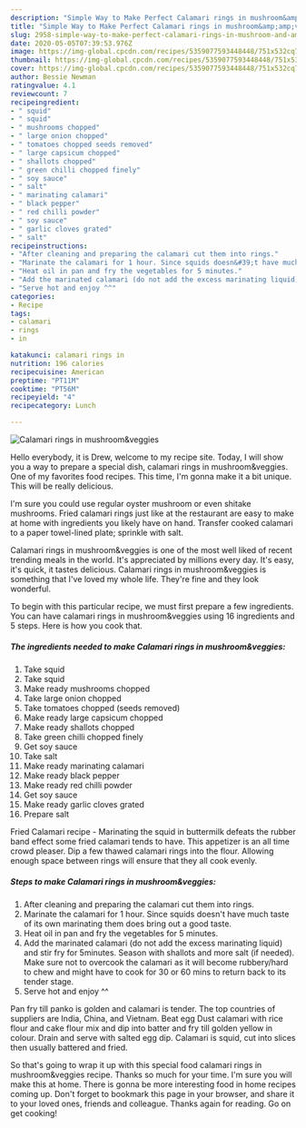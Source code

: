 ```yaml
---
description: "Simple Way to Make Perfect Calamari rings in mushroom&amp;amp;veggies"
title: "Simple Way to Make Perfect Calamari rings in mushroom&amp;amp;veggies"
slug: 2958-simple-way-to-make-perfect-calamari-rings-in-mushroom-and-amp-veggies
date: 2020-05-05T07:39:53.976Z
image: https://img-global.cpcdn.com/recipes/5359077593448448/751x532cq70/calamari-rings-in-mushroomveggies-recipe-main-photo.jpg
thumbnail: https://img-global.cpcdn.com/recipes/5359077593448448/751x532cq70/calamari-rings-in-mushroomveggies-recipe-main-photo.jpg
cover: https://img-global.cpcdn.com/recipes/5359077593448448/751x532cq70/calamari-rings-in-mushroomveggies-recipe-main-photo.jpg
author: Bessie Newman
ratingvalue: 4.1
reviewcount: 7
recipeingredient:
- " squid"
- " squid"
- " mushrooms chopped"
- " large onion chopped"
- " tomatoes chopped seeds removed"
- " large capsicum chopped"
- " shallots chopped"
- " green chilli chopped finely"
- " soy sauce"
- " salt"
- " marinating calamari"
- " black pepper"
- " red chilli powder"
- " soy sauce"
- " garlic cloves grated"
- " salt"
recipeinstructions:
- "After cleaning and preparing the calamari cut them into rings."
- "Marinate the calamari for 1 hour. Since squids doesn&#39;t have much taste of its own marinating them does bring out a good taste."
- "Heat oil in pan and fry the vegetables for 5 minutes."
- "Add the marinated calamari (do not add the excess marinating liquid) and stir fry for 5minutes. Season with shallots  and more salt (if needed). Make sure not to overcook the calamari as it will become rubbery/hard to chew and might have to cook for 30 or 60 mins to return back to its tender stage."
- "Serve hot and enjoy ^^"
categories:
- Recipe
tags:
- calamari
- rings
- in

katakunci: calamari rings in 
nutrition: 196 calories
recipecuisine: American
preptime: "PT11M"
cooktime: "PT56M"
recipeyield: "4"
recipecategory: Lunch

---
```



![Calamari rings in mushroom&amp;veggies](https://img-global.cpcdn.com/recipes/5359077593448448/751x532cq70/calamari-rings-in-mushroomveggies-recipe-main-photo.jpg)

Hello everybody, it is Drew, welcome to my recipe site. Today, I will show you a way to prepare a special dish, calamari rings in mushroom&amp;veggies. One of my favorites food recipes. This time, I'm gonna make it a bit unique. This will be really delicious.

I&#39;m sure you could use regular oyster mushroom or even shitake mushrooms. Fried calamari rings just like at the restaurant are easy to make at home with ingredients you likely have on hand. Transfer cooked calamari to a paper towel-lined plate; sprinkle with salt.

Calamari rings in mushroom&amp;veggies is one of the most well liked of recent trending meals in the world. It's appreciated by millions every day. It's easy, it's quick, it tastes delicious. Calamari rings in mushroom&amp;veggies is something that I've loved my whole life. They're fine and they look wonderful.


To begin with this particular recipe, we must first prepare a few ingredients. You can have calamari rings in mushroom&amp;veggies using 16 ingredients and 5 steps. Here is how you cook that.

<!--inarticleads1-->

##### The ingredients needed to make Calamari rings in mushroom&amp;veggies:

1. Take  squid
1. Take  squid
1. Make ready  mushrooms chopped
1. Take  large onion chopped
1. Take  tomatoes chopped (seeds removed)
1. Make ready  large capsicum chopped
1. Make ready  shallots chopped
1. Take  green chilli chopped finely
1. Get  soy sauce
1. Take  salt
1. Make ready  marinating calamari
1. Make ready  black pepper
1. Make ready  red chilli powder
1. Get  soy sauce
1. Make ready  garlic cloves grated
1. Prepare  salt


Fried Calamari recipe - Marinating the squid in buttermilk defeats the rubber band effect some fried calamari tends to have. This appetizer is an all time crowd pleaser. Dip a few thawed calamari rings into the flour. Allowing enough space between rings will ensure that they all cook evenly. 

<!--inarticleads2-->

##### Steps to make Calamari rings in mushroom&amp;veggies:

1. After cleaning and preparing the calamari cut them into rings.
1. Marinate the calamari for 1 hour. Since squids doesn&#39;t have much taste of its own marinating them does bring out a good taste.
1. Heat oil in pan and fry the vegetables for 5 minutes.
1. Add the marinated calamari (do not add the excess marinating liquid) and stir fry for 5minutes. Season with shallots  and more salt (if needed). Make sure not to overcook the calamari as it will become rubbery/hard to chew and might have to cook for 30 or 60 mins to return back to its tender stage.
1. Serve hot and enjoy ^^


Pan fry till panko is golden and calamari is tender. The top countries of suppliers are India, China, and Vietnam. Beat egg Dust calamari with rice flour and cake flour mix and dip into batter and fry till golden yellow in colour. Drain and serve with salted egg dip. Calamari is squid, cut into slices then usually battered and fried. 

So that's going to wrap it up with this special food calamari rings in mushroom&amp;veggies recipe. Thanks so much for your time. I'm sure you will make this at home. There is gonna be more interesting food in home recipes coming up. Don't forget to bookmark this page in your browser, and share it to your loved ones, friends and colleague. Thanks again for reading. Go on get cooking!
